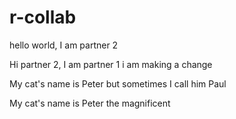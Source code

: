 # r-collab

hello world, I am partner 2



Hi partner 2, I am partner 1 
i am making a change


My cat's name is Peter
but sometimes I call him Paul


My cat's name is Peter the magnificent
>>>>>>> 

